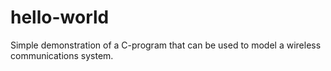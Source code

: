 # hello-world
Simple demonstration of a C-program that can
be used to model a wireless communications system.
